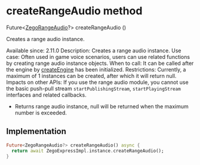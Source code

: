 


# createRangeAudio method








Future&lt;[ZegoRangeAudio](../../zego_uikit_prebuilt_live_audio_room/ZegoRangeAudio-class.md)?> createRangeAudio
()





<p>Creates a range audio instance.</p>
<p>Available since: 2.11.0
Description: Creates a range audio instance.
Use case: Often used in game voice scenarios, users can use related functions by creating range audio instance objects.
When to call: It can be called after the engine by <a class="deprecated" href="../../zego_uikit_prebuilt_live_audio_room/ZegoExpressEngine/createEngine.md">createEngine</a> has been initialized.
Restrictions: Currently, a maximum of 1 instances can be created, after which it will return null.
Impacts on other APIs: If you use the range audio module, you cannot use the basic push-pull stream <code>startPublishingStream</code>, <code>startPlayingStream</code> interfaces and related callbacks.</p>
<ul>
<li>Returns range audio instance, null will be returned when the maximum number is exceeded.</li>
</ul>



## Implementation

```dart
Future<ZegoRangeAudio?> createRangeAudio() async {
  return await ZegoExpressImpl.instance.createRangeAudio();
}
```







